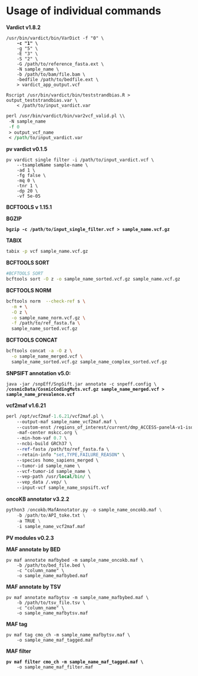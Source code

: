 # Usage of individual commands

**Vardict v1.8.2**

<pre class="language-bash"><code class="lang-bash">/usr/bin/vardict/bin/VarDict -f "0" \
<strong>    -c "1" \
</strong>    -g "5" \
    -E "3" \
    -S "2" \
    -G /path/to/reference_fasta.ext \
    -N sample_name \
    -b /path/to/bam/file.bam \
    -bedfile /path/to/bedfile.ext \
    > vardict_app_output.vcf
</code></pre>

```
Rscript /usr/bin/vardict/bin/teststrandbias.R > output_teststrandbias.var \
    < /path/to/input_vardict.var
```

```perl
perl /usr/bin/vardict/bin/var2vcf_valid.pl \\
 -N sample_name
 -f 0
 > output_vcf_name
 < /path/to/input_vardict.var
```

**pv vardict v0.1.5**

```
pv vardict single filter -i /path/to/input_vardict.vcf \
    --tsampleName sample-name \
    -ad 1 \
    -fg false \
    -mq 0 \
    -tnr 1 \
    -dp 20 \
    -vf 5e-05 
```

**BCFTOOLS v 1.15.1**

**BGZIP**

<pre class="language-bash"><code class="lang-bash"><strong>bgzip -c /path/to/input_single_filter.vcf > sample_name.vcf.gz
</strong></code></pre>

**TABIX**

```bash
tabix -p vcf sample_name.vcf.gz 
```

**BCFTOOLS SORT**

```bash
#BCFTOOLS SORT
bcftools sort -O z -o sample_name_sorted.vcf.gz sample_name.vcf.gz
```

**BCFTOOLS NORM**

```bash
bcftools norm  --check-ref s \
  -m + \
  -O z \
  -o sample_name_norm.vcf.gz \
  -f /path/to/ref_fasta.fa \
  sample_name_sorted.vcf.gz
```

**BCFTOOLS CONCAT**

```bash
bcftools concat -a -O z \
  -o sample_name_merged.vcf \
  sample_name_sorted.vcf.gz sample_name_complex_sorted.vcf.gz
```

**SNPSIFT annotation v5.0:**

<pre class="language-java"><code class="lang-java">java -jar /snpEff/SnpSift.jar annotate -c snpeff.config \
<strong>/cosmicData/CosmicCodingMuts.vcf.gz sample_name_merged.vcf > sample_name_prevalence.vcf
</strong></code></pre>

**vcf2maf v1.6.21**

```perl
perl /opt/vcf2maf-1.6.21/vcf2maf.pl \
    --output-maf sample_name_vcf2maf.maf \
    --custom-enst /regions_of_interest/current/dmp_ACCESS-panelA-v1-isoform-overrides \
    -maf-center mskcc.org \
    --min-hom-vaf 0.7 \
    --ncbi-build GRCh37 \
    --ref-fasta /path/to/ref_fasta.fa \
    --retain-info "set,TYPE,FAILURE_REASON" \
    --species homo_sapiens_merged \
    --tumor-id sample_name \
    --vcf-tumor-id sample_name \
    --vep-path /usr/local/bin/ \
    --vep_data /.vep/ \
    --input-vcf sample_name_snpsift.vcf
```

**oncoKB annotator v3.2.2**

```python
python3 /oncokb/MafAnnotator.py -o sample_name_oncokb.maf \
    -b /path/to/API_toke.txt \
    -a TRUE \
    -i sample_name_vcf2maf.maf
```

**PV modules v0.2.3**

**MAF annotate by BED**

```
pv maf annotate mafbybed -m sample_name_oncokb.maf \
    -b /path/to/bed_file.bed \
    -c "column_name" \
    -o sample_name_mafbybed.maf
```

**MAF annotate by TSV**

```
pv maf annotate mafbytsv -m sample_name_mafbybed.maf \
    -b /path/to/tsv_file.tsv \
    -c "column_name" \
    -o sample_name_mafbytsv.maf
```

**MAF tag**

```
pv maf tag cmo_ch -m sample_name_mafbytsv.maf \
    -o sample_name_maf_tagged.maf
```

**MAF filter**

<pre><code><strong>pv maf filter cmo_ch -m sample_name_maf_tagged.maf \
</strong>    -o sample_name_maf_filter.maf
</code></pre>
